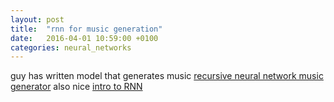 ```yaml
---
layout: post
title:  "rnn for music generation"
date:   2016-04-01 10:59:00 +0100
categories: neural_networks
---
```

guy has written model that generates music [recursive neural network music generator](http://yoavz.com/music_rnn/)
also nice [intro to RNN](http://karpathy.github.io/2015/05/21/rnn-effectiveness/)
